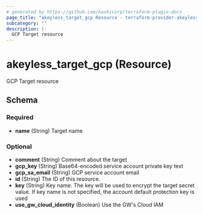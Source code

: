 ```yaml
---
# generated by https://github.com/hashicorp/terraform-plugin-docs
page_title: "akeyless_target_gcp Resource - terraform-provider-akeyless"
subcategory: ""
description: |-
  GCP Target resource
---
```


# akeyless_target_gcp (Resource)

GCP Target resource



<!-- schema generated by tfplugindocs -->
## Schema

### Required

- **name** (String) Target name

### Optional

- **comment** (String) Comment about the target
- **gcp_key** (String) Base64-encoded service account private key text
- **gcp_sa_email** (String) GCP service account email
- **id** (String) The ID of this resource.
- **key** (String) Key name. The key will be used to encrypt the target secret value. If key name is not specified, the account default protection key is used
- **use_gw_cloud_identity** (Boolean) Use the GW's Cloud IAM


